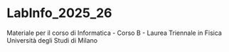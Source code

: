 # LabInfo_2025_26
Materiale per il corso di Informatica - Corso B - Laurea Triennale in Fisica Università degli Studi di Milano
